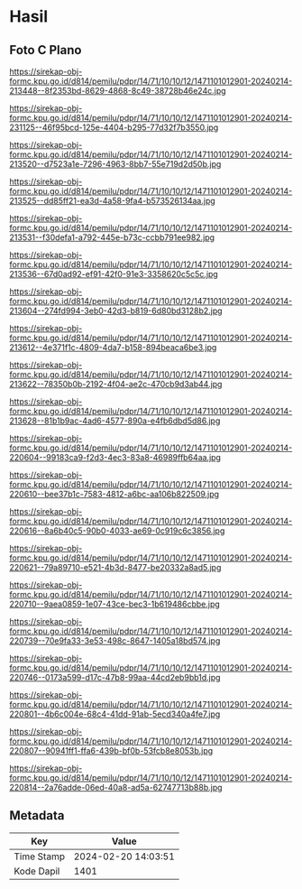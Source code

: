 # Hasil

## Foto C Plano

https://sirekap-obj-formc.kpu.go.id/d814/pemilu/pdpr/14/71/10/10/12/1471101012901-20240214-213448--8f2353bd-8629-4868-8c49-38728b46e24c.jpg

https://sirekap-obj-formc.kpu.go.id/d814/pemilu/pdpr/14/71/10/10/12/1471101012901-20240214-231125--46f95bcd-125e-4404-b295-77d32f7b3550.jpg

https://sirekap-obj-formc.kpu.go.id/d814/pemilu/pdpr/14/71/10/10/12/1471101012901-20240214-213520--d7523a1e-7296-4963-8bb7-55e719d2d50b.jpg

https://sirekap-obj-formc.kpu.go.id/d814/pemilu/pdpr/14/71/10/10/12/1471101012901-20240214-213525--dd85ff21-ea3d-4a58-9fa4-b573526134aa.jpg

https://sirekap-obj-formc.kpu.go.id/d814/pemilu/pdpr/14/71/10/10/12/1471101012901-20240214-213531--f30defa1-a792-445e-b73c-ccbb791ee982.jpg

https://sirekap-obj-formc.kpu.go.id/d814/pemilu/pdpr/14/71/10/10/12/1471101012901-20240214-213536--67d0ad92-ef91-42f0-91e3-3358620c5c5c.jpg

https://sirekap-obj-formc.kpu.go.id/d814/pemilu/pdpr/14/71/10/10/12/1471101012901-20240214-213604--274fd994-3eb0-42d3-b819-6d80bd3128b2.jpg

https://sirekap-obj-formc.kpu.go.id/d814/pemilu/pdpr/14/71/10/10/12/1471101012901-20240214-213612--4e371f1c-4809-4da7-b158-894beaca6be3.jpg

https://sirekap-obj-formc.kpu.go.id/d814/pemilu/pdpr/14/71/10/10/12/1471101012901-20240214-213622--78350b0b-2192-4f04-ae2c-470cb9d3ab44.jpg

https://sirekap-obj-formc.kpu.go.id/d814/pemilu/pdpr/14/71/10/10/12/1471101012901-20240214-213628--81b1b9ac-4ad6-4577-890a-e4fb6dbd5d86.jpg

https://sirekap-obj-formc.kpu.go.id/d814/pemilu/pdpr/14/71/10/10/12/1471101012901-20240214-220604--99183ca9-f2d3-4ec3-83a8-46989ffb64aa.jpg

https://sirekap-obj-formc.kpu.go.id/d814/pemilu/pdpr/14/71/10/10/12/1471101012901-20240214-220610--bee37b1c-7583-4812-a6bc-aa106b822509.jpg

https://sirekap-obj-formc.kpu.go.id/d814/pemilu/pdpr/14/71/10/10/12/1471101012901-20240214-220616--8a6b40c5-90b0-4033-ae69-0c919c6c3856.jpg

https://sirekap-obj-formc.kpu.go.id/d814/pemilu/pdpr/14/71/10/10/12/1471101012901-20240214-220621--79a89710-e521-4b3d-8477-be20332a8ad5.jpg

https://sirekap-obj-formc.kpu.go.id/d814/pemilu/pdpr/14/71/10/10/12/1471101012901-20240214-220710--9aea0859-1e07-43ce-bec3-1b619486cbbe.jpg

https://sirekap-obj-formc.kpu.go.id/d814/pemilu/pdpr/14/71/10/10/12/1471101012901-20240214-220739--70e9fa33-3e53-498c-8647-1405a18bd574.jpg

https://sirekap-obj-formc.kpu.go.id/d814/pemilu/pdpr/14/71/10/10/12/1471101012901-20240214-220746--0173a599-d17c-47b8-99aa-44cd2eb9bb1d.jpg

https://sirekap-obj-formc.kpu.go.id/d814/pemilu/pdpr/14/71/10/10/12/1471101012901-20240214-220801--4b6c004e-68c4-41dd-91ab-5ecd340a4fe7.jpg

https://sirekap-obj-formc.kpu.go.id/d814/pemilu/pdpr/14/71/10/10/12/1471101012901-20240214-220807--90941ff1-ffa6-439b-bf0b-53fcb8e8053b.jpg

https://sirekap-obj-formc.kpu.go.id/d814/pemilu/pdpr/14/71/10/10/12/1471101012901-20240214-220814--2a76adde-06ed-40a8-ad5a-62747713b88b.jpg


## Metadata

| Key        | Value               |
| ---------- | ------------------- |
| Time Stamp | 2024-02-20 14:03:51 |
| Kode Dapil | 1401                |



